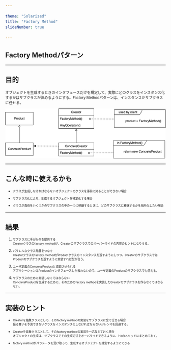 ```yaml
---

theme: "Solarized"
title: "Factory Method"
slideNumber: true

---
```

<style type="text/css"> p,li { font-size:0.8em; text-align:left; }
</style>

## Factory Methodパターン

---

## 目的

オブジェクトを生成するときのインタフェースだけを規定して、実際にどのクラスをインスタンス化するかはサブクラスが決めるようにする。Factory Methodパターンは、インスタンスかサブクラスに任せる。

<img src="./Images/FactoryMethod.png" alt="class_diagram" style="border:none; box-shadow:none;">

---

## こんな時に使えるかも

- クラスが生成しなければならないオブジェクトのクラスを事前に知ることができない場合

- サブクラス化により、生成するオブジェクトを特定化する場合

- クラスが責任をいくつかのサブクラスの中の一つに移譲するときに、どのサブクラスに移譲するかを局所化したい場合

---

## 結果

1. サブクラスに手がかりを提供する<br>
Creatorクラスのfactory methodが、Creatorのサブクラスでのオーバーライドの内容のヒントになりうる。

2. パラレルなクラス階層をつなぐ<br>
Creatorクラスのfactory methodがProductクラスのインスタンスを返すようにしつつ、CreatorのサブクラスではProductのサブクラスを返すように実装すれば型が合う。

3. ユーザ定義のConcreteProductと協調させられる<br>
アプリケーションはProductのインタフェースしか扱わないので、ユーザ定義のProductのサブクラスでも使える。

4. サブクラスのために実装しなくてはならない<br>
ConcreteProductを生成するために、そのためのfactory methodを実装したCreatorのサブクラスを作らなくてはならない。

---

## 実装のヒント

- Creatorを抽象クラスとして、そのfactory methodの実装をサブクラスに全て任せる場合<br>
振る舞いを予測できないクラスをインスタンス化しなければならないジレンマを回避する。

- Creatorを具象クラスとして、そのfactory methodの実装を一応与えておく場合<br>
オブジェクトの生成は、サブクラスでその生成方法をオーバライドできるように、1つのメソッドにまとめておく。

- factory methodがパラメータを受け取って、生成するオブジェクトを識別するようにできる